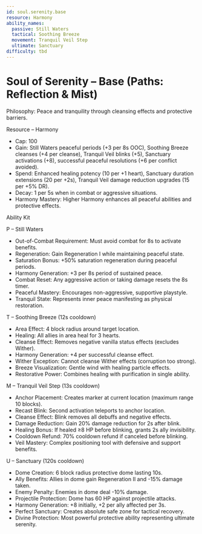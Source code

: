```yaml
---
id: soul.serenity.base
resource: Harmony
ability_names:
  passive: Still Waters
  tactical: Soothing Breeze
  movement: Tranquil Veil Step
  ultimate: Sanctuary
difficulty: tbd
---
```


# Soul of Serenity – Base (Paths: Reflection & Mist)

Philosophy: Peace and tranquility through cleansing effects and protective barriers.

Resource – Harmony
- Cap: 100
- Gain: Still Waters peaceful periods (+3 per 8s OOC), Soothing Breeze cleanses (+4 per cleanse), Tranquil Veil blinks (+5), Sanctuary activations (+8), successful peaceful resolutions (+6 per conflict avoided).
- Spend: Enhanced healing potency (10 per +1 heart), Sanctuary duration extensions (20 per +2s), Tranquil Veil damage reduction upgrades (15 per +5% DR).
- Decay: 1 per 5s when in combat or aggressive situations.
- Harmony Mastery: Higher Harmony enhances all peaceful abilities and protective effects.

Ability Kit

P – Still Waters
- Out-of-Combat Requirement: Must avoid combat for 8s to activate benefits.
- Regeneration: Gain Regeneration I while maintaining peaceful state.
- Saturation Bonus: +50% saturation regeneration during peaceful periods.
- Harmony Generation: +3 per 8s period of sustained peace.
- Combat Reset: Any aggressive action or taking damage resets the 8s timer.
- Peaceful Mastery: Encourages non-aggressive, supportive playstyle.
- Tranquil State: Represents inner peace manifesting as physical restoration.

T – Soothing Breeze (12s cooldown)
- Area Effect: 4 block radius around target location.
- Healing: All allies in area heal for 3 hearts.
- Cleanse Effect: Removes negative vanilla status effects (excludes Wither).
- Harmony Generation: +4 per successful cleanse effect.
- Wither Exception: Cannot cleanse Wither effects (corruption too strong).
- Breeze Visualization: Gentle wind with healing particle effects.
- Restorative Power: Combines healing with purification in single ability.

M – Tranquil Veil Step (13s cooldown)
- Anchor Placement: Creates marker at current location (maximum range 10 blocks).
- Recast Blink: Second activation teleports to anchor location.
- Cleanse Effect: Blink removes all debuffs and negative effects.
- Damage Reduction: Gain 20% damage reduction for 2s after blink.
- Healing Bonus: If healed ≥8 HP before blinking, grants 2s ally invisibility.
- Cooldown Refund: 70% cooldown refund if canceled before blinking.
- Veil Mastery: Complex positioning tool with defensive and support benefits.

U – Sanctuary (120s cooldown)
- Dome Creation: 6 block radius protective dome lasting 10s.
- Ally Benefits: Allies in dome gain Regeneration II and -15% damage taken.
- Enemy Penalty: Enemies in dome deal -10% damage.
- Projectile Protection: Dome has 60 HP against projectile attacks.
- Harmony Generation: +8 initially, +2 per ally affected per 3s.
- Perfect Sanctuary: Creates absolute safe zone for tactical recovery.
- Divine Protection: Most powerful protective ability representing ultimate serenity.